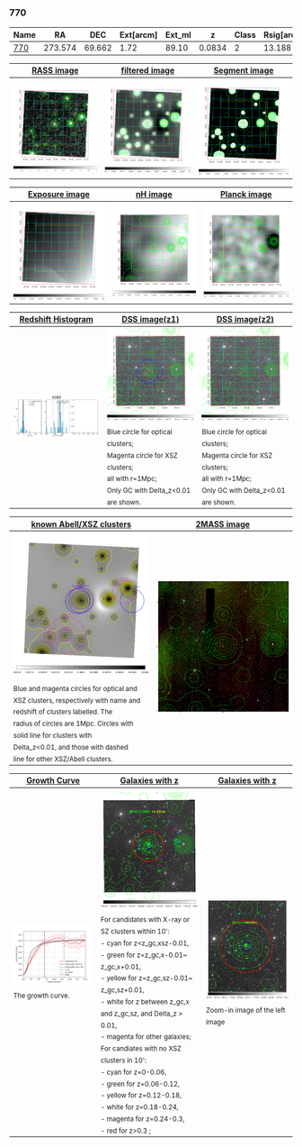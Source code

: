 <div STYLE="page-break-after: always;"></div>

### 770

|Name          |RA          |DEC      | Ext[arcm] | Ext_ml | z    | Class| Rsig[arcmin] | CRsig[c/s] | CR500[c/s] | R500[Mpc] |L500[erg/s]|F500[erg/s/cm^2]| M500[Msun]|Tx[keV]|beta|GC(XSZ,Delta_z<0.01)| GC(OPT,Delta_z<0.01)|GC|alias|
|--------------|------------|------------|---|---|-----------|--------|------|------|----|----|----|----|----|----|----|----|----|----|---|
|[770](script/770.md)     | 273.574       | 69.662       | 1.72    | 89.10   | 0.0834 | 2   | 13.188 |0.060 |0.055 |0.644 |1.581e+43 |9.170e-13 |8.218e+13 |1.946 |2.007 |MCXC, |Wen, |MCXC, |k162|

|[RASS image](../image/770/770_img.pdf)|[filtered image](../image/770/770_fil.pdf)|[Segment image](../image/770/770_seg.pdf)|
|-------------------|--------------------|-------------------|
| <img src="../image/770/770_img.png" width="300">  | <img src="../image/770/770_fil.png" width="300">   | <img src="../image/770/770_seg.png" width="300">  |

|[Exposure image](../image/770/770_mex.pdf)| [nH image](../image/770/770_nh.pdf)| [Planck image](../image/770/770_p.pdf)|
|-------------------|--------------------|-------------------|
|<img src="../image/770/770_mex.png" width="300">   | <img src="../image/770/770_nh.png" width="300">    | <img src="../image/770/770_p.png" width="300"> |

|[Redshift Histogram](../image/770/770_zg.pdf) | [DSS image(z1)](../image/770/770_dss_z1.pdf)      |  [DSS image(z2)](../image/770/770_dss_z2.pdf)    |
|-------------------|--------------------|-------------------|
|<img src="../image/770/770_zg.png" width="300"> |<img src="../image/770/770_dss_z1.png" width="300"> <sub><br>Blue circle for optical clusters; <br>Magenta circle for XSZ clusters; <br>all with r=1Mpc; <br>Only GC with Delta_z<0.01 are shown. </sub>| <img src="../image/770/770_dss_z2.png" width="300"><sub><br>Blue circle for optical clusters; <br>Magenta circle for XSZ clusters; <br>all with r=1Mpc; <br>Only GC with Delta_z<0.01 are shown. </sub> |

|[known Abell/XSZ clusters](../image/770/770_m.pdf) | [2MASS image](../image/770/770_2mass.pdf)      |
|-------------------|-------------------|
|<img src=../image/770/770_m.png width="300"> <sub><br>Blue and magenta circles for optical and <br>XSZ clusters, respectively with name and <br>redshift of clusters labelled. The <br>radius of circles are 1Mpc. Circles with <br>solid line for clusters with <br>Delta_z<0.01, and those with dashed <br>line for other XSZ/Abell clusters.        </sub>|<img src="../image/770/770_2mass.png" width="300">  |

|[Growth Curve](../image/770/770_gca_all.png) |[Galaxies with z](../image/770/770_opt_ned.pdf) |[Galaxies with z](../image/770/770_opt_ned_zoom.pdf) |
|-------------------|-------------------|-------------------|
| <img src="../image/770/770_gca_all.png" width="300"> <sub><br>The growth curve.</sub>| <img src=../image/770/770_opt_ned.png width="300"> <br><sub> For candidates with X-ray or SZ clusters within 10': <br> - cyan for z<z_gc,xsz-0.01, <br> - green for z=z_gc,x-0.01~ z_gc,x+0.01, <br> - yellow for z=z_gc,sz-0.01~ z_gc,sz+0.01, <br> - white for z between z_gc,x and z_gc,sz, and Delta_z > 0.01, <br> - magenta for other galaxies; <br>For candiates with no XSZ clusters in 10': <br> - cyan for z=0-0.06, <br> - green for z=0.06-0.12, <br> - yellow for z=0.12-0.18, <br> - white for z=0.18-0.24, <br> - magenta for z=0.24-0.3, <br> - red for z>0.3 ;  </sub>|<img src=../image/770/770_opt_ned_zoom.png width="300">  <br><sub> Zoom-in image of the left image</sub>|




